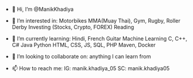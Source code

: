 - 👋 Hi, I’m @ManikKhadiya
  
- 👀 I’m interested in:
      Motorbikes
      MMA(Muay Thai), Gym, Rugby, Roller Derby
      Investing (Stocks, Crypto, FOREX)
      Reading
  
- 🌱 I’m currently learning:
      Hindi, French
      Guitar
      Machine Learning
      C, C++, C#
      Java
      Python
      HTML, CSS, JS, SQL, PHP
      Maven, Docker
  
- 💞️ I’m looking to collaborate on:
      anything I can learn from
  
- 📫 How to reach me:
      IG: manik.khadiya_05
      SC: manik.khadiya05

<!---
ManikKhadiya/ManikKhadiya is a ✨ special ✨ repository because its `README.md` (this file) appears on your GitHub profile.
You can click the Preview link to take a look at your changes.
--->
